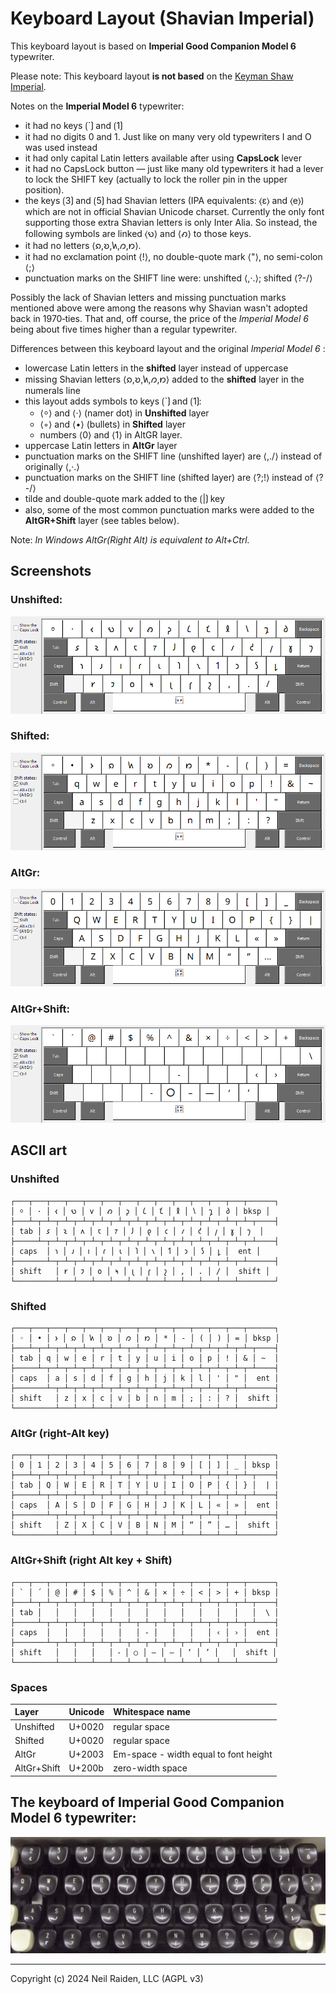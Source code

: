 # Keyboard Layout (Shavian Imperial)

This keyboard layout is based on __Imperial Good Companion Model 6__ typewriter.

Please note: This keyboard layout **is not based** on the [Keyman Shaw Imperial](https://keyman.com/keyboards/english_shavian_igc).

Notes on the __Imperial Model 6__ typewriter:

* it had no keys ⟮`⟯ and ⟮1⟯
* it had no digits 0 and 1. Just like on many very old typewriters I and O was used instead
* it had only capital Latin letters available after using **CapsLock** lever
* it had no CapsLock button — just like many old typewriters it had a lever to lock the SHIFT key (actually to lock the roller pin in the upper position).
* the keys ⟮3⟯ and ⟮5⟯ had Shavian letters (IPA equivalents: ⟨ɛ⟩ and ⟨e⟩) which are not in official Shavian Unicode charset. Currently the only font supporting those extra Shavian letters is only Inter Alia. So instead, the following symbols are linked ⟨𐑻⟩ and ⟨𐑺⟩ to those keys.
* it had no letters ⟨𐑸,𐑹,𐑿,𐑼,𐑽⟩.
* it had no exclamation point ⟨!⟩, no double-quote mark ⟨"⟩, no semi-colon ⟨;⟩
* punctuation marks on the SHIFT line were: unshifted ⟨,·.⟩; shifted ⟨?-/⟩

Possibly the lack of Shavian letters and missing punctuation marks mentioned above were among the reasons why Shavian wasn't adopted back in 1970‐ties. That and, off course, the price of the _Imperial Model 6_ being about five times higher than a regular typewriter.

Differences between this keyboard layout and the original _Imperial Model 6_ :

* lowercase Latin letters in the **shifted** layer instead of uppercase
* missing Shavian letters ⟨𐑸,𐑹,𐑿,𐑼,𐑽⟩ added to the **shifted** layer in the numerals line 
* this layout adds symbols to keys ⟮`⟯ and ⟮1⟯:
    - ⟨⸰⟩ and ⟨·⟩ (namer dot) in **Unshifted** layer
	- ⟨◦⟩ and ⟨•⟩ (bullets) in **Shifted** layer
	- numbers ⟨0⟩ and ⟨1⟩ in AltGR layer.
* uppercase Latin letters in **AltGr** layer
* punctuation marks on the SHIFT line (unshifted layer) are ⟨,./⟩ instead of originally ⟨,·.⟩
* punctuation marks on the SHIFT line (shifted layer) are ⟨?;!⟩ instead of ⟨?-/⟩
* tilde and double-quote mark added to the ⟮\|⟯ key
* also, some of the most common punctuation marks were added to the **AltGR+Shift** layer (see tables below).

Note: *In Windows AltGr(Right Alt) is equivalent to Alt+Ctrl.*

## Screenshots

### Unshifted:
![](img/1-unshifted.png)
### Shifted:
![](img/2-shifted.png)
### AltGr:
![](img/3-altgr.png)
### AltGr+Shift:
![](img/4-altgr-shift.png)

## ASCII art

### Unshifted
```
┌───┬───┬───┬───┬───┬───┬───┬───┬───┬───┬───┬───┬───┬──────┐
│ ⸰ │ · │ 𐑬 │ 𐑻 │ 𐑫 │ 𐑺 │ 𐑜 │ 𐑖 │ 𐑗 │ 𐑙 │ 𐑘 │ 𐑡 │ 𐑔 │ bksp │
├───┴─┬─┴─┬─┴─┬─┴─┬─┴─┬─┴─┬─┴─┬─┴─┬─┴─┬─┴─┬─┴─┬─┴─┬─┴─┬────┤
│ tab │ 𐑭 │ 𐑷 │ 𐑵 │ 𐑱 │ 𐑳 │ 𐑓 │ 𐑞 │ 𐑤 │ 𐑥 │ 𐑒 │ 𐑢 │ 𐑣 │ 𐑠  │
├─────┴─┬─┴─┬─┴─┬─┴─┬─┴─┬─┴─┬─┴─┬─┴─┬─┴─┬─┴─┬─┴─┬─┴─┬─┴────┤
│ caps  │ 𐑪 │ 𐑨 │ 𐑦 │ 𐑩 │ 𐑧 │ 𐑐 │ 𐑯 │ 𐑑 │ 𐑮 │ 𐑕 │ 𐑛 │  ent │
├───────┴─┬─┴─┬─┴─┬─┴─┬─┴─┬─┴─┬─┴─┬─┴─┬─┴─┬─┴─┬─┴─┬─┴──────┤
│ shift   │ 𐑾 │ 𐑲 │ 𐑴 │ 𐑰 │ 𐑚 │ 𐑝 │ 𐑟 │ , │ . │ / │  shift │
└─────────┴───┴───┴───┴───┴───┴───┴───┴───┴───┴───┴────────┘
```

### Shifted
```
┌───┬───┬───┬───┬───┬───┬───┬───┬───┬───┬───┬───┬───┬──────┐
│ ◦ │ • │ 𐑶 │ 𐑸 │ 𐑿 │ 𐑹 │ 𐑼 │ 𐑽 │ * │ - │ ( │ ) │ = │ bksp │
├───┴─┬─┴─┬─┴─┬─┴─┬─┴─┬─┴─┬─┴─┬─┴─┬─┴─┬─┴─┬─┴─┬─┴─┬─┴─┬────┤
│ tab │ q │ w │ e │ r │ t │ y │ u │ i │ o │ p │ ! │ & │ ~  │
├─────┴─┬─┴─┬─┴─┬─┴─┬─┴─┬─┴─┬─┴─┬─┴─┬─┴─┬─┴─┬─┴─┬─┴─┬─┴────┤
│ caps  │ a │ s │ d │ f │ g │ h │ j │ k │ l │ ' │ " │  ent │
├───────┴─┬─┴─┬─┴─┬─┴─┬─┴─┬─┴─┬─┴─┬─┴─┬─┴─┬─┴─┬─┴─┬─┴──────┤
│ shift   │ z │ x │ c │ v │ b │ n │ m │ ; │ : │ ? │  shift │
└─────────┴───┴───┴───┴───┴───┴───┴───┴───┴───┴───┴────────┘
```

### AltGr (right-Alt key)
```
┌───┬───┬───┬───┬───┬───┬───┬───┬───┬───┬───┬───┬───┬──────┐
│ 0 │ 1 │ 2 │ 3 │ 4 │ 5 │ 6 │ 7 │ 8 │ 9 │ [ │ ] │ _ │ bksp │
├───┴─┬─┴─┬─┴─┬─┴─┬─┴─┬─┴─┬─┴─┬─┴─┬─┴─┬─┴─┬─┴─┬─┴─┬─┴─┬────┤
│ tab │ Q │ W │ E │ R │ T │ Y │ U │ I │ O │ P │ { │ } │  | │
├─────┴─┬─┴─┬─┴─┬─┴─┬─┴─┬─┴─┬─┴─┬─┴─┬─┴─┬─┴─┬─┴─┬─┴─┬─┴────┤
│ caps  │ A │ S │ D │ F │ G │ H │ J │ K │ L │ « │ » │  ent │
├───────┴─┬─┴─┬─┴─┬─┴─┬─┴─┬─┴─┬─┴─┬─┴─┬─┴─┬─┴─┬─┴─┬─┴──────┤
│ shift   │ Z │ X │ C │ V │ B │ N │ M │ “ │ ” │ … │  shift │
└─────────┴───┴───┴───┴───┴───┴───┴───┴───┴───┴───┴────────┘
```

### AltGr+Shift (right Alt key + Shift)
```
┌───┬───┬───┬───┬───┬───┬───┬───┬───┬───┬───┬───┬───┬──────┐
│ ` │ ´ │ @ │ # │ $ │ % │ ^ │ & │ × │ ÷ │ < │ > │ + │ bksp │
├───┴─┬─┴─┬─┴─┬─┴─┬─┴─┬─┴─┬─┴─┬─┴─┬─┴─┬─┴─┬─┴─┬─┴─┬─┴─┬────┤
│ tab │   │   │   │   │   │   │   │   │   │   │   │   │  \ │
├─────┴─┬─┴─┬─┴─┬─┴─┬─┴─┬─┴─┬─┴─┬─┴─┬─┴─┬─┴─┬─┴─┬─┴─┬─┴────┤
│ caps  │   │   │   │   │   │ ‐ │   │   │   │ ‹ │ › │  ent │
├───────┴─┬─┴─┬─┴─┬─┴─┬─┴─┬─┴─┬─┴─┬─┴─┬─┴─┬─┴─┬─┴─┬─┴──────┤
│ shift   │   │   │   │ ⁃ │ ○ │ – │ — │ ‘ │ ’ │   │  shift │
└─────────┴───┴───┴───┴───┴───┴───┴───┴───┴───┴───┴────────┘
```

### Spaces

| Layer       | Unicode | Whitespace name |
|:------------|:--------|:----------------|
| Unshifted   | U+0020  | regular space |
| Shifted     | U+0020  | regular space |
| AltGr       | U+2003  | Em-space - width equal to font height |
| AltGr+Shift | U+200b  | zero-width space |


## The keyboard of **Imperial Good Companion Model 6** typewriter:

![Imperial Good Companion Model 6](img/Model6_keyboard.jpg)

-----
Copyright (c) 2024 Neil Raiden, LLC (AGPL v3)
